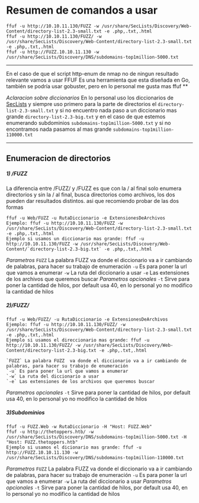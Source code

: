 # Resumen de comandos a usar
```shell
ffuf -u http://10.10.11.130/FUZZ -w /usr/share/SecLists/Discovery/Web-Content/directory-list-2.3-small.txt -e .php,.txt,.html
ffuf -u http://10.10.11.130/FUZZ/ -w /usr/share/SecLists/Discovery/Web-Content/directory-list-2.3-small.txt -e .php,.txt,.html
ffuf -u http://FUZZ.10.10.11.130 -w /usr/share/SecLists/Discovery/DNS/subdomains-top1million-5000.txt 
```

----

En el caso de que el script http-enum de nmap no de ningun resultado relevante vamos a usar FFUF
Es una herramienta que esta diseñada en Go, también se podría usar gobuster, pero en lo personal me gusta mas ffuf
	**

*Aclaracion sobre diccionarios*
En lo personal uso los diccionarios de [SecLists](https://github.com/danielmiessler/SecLists) y siempre uso primero para la parte de directorios el `directory-list-2.3-small.txt` y si no encuentro nada paso a un diccionario mas grande `directory-list-2.3-big.txt` y en el caso de que estemos enumerando subdominios `subdomains-top1million-5000.txt` y si no encontramos nada pasamos al mas grande `subdomains-top1million-110000.txt`

------
## Enumeracion de directorios

##### 1) /FUZZ
La diferencia entre /FUZZ/ y /FUZZ es que con la / al final solo enumera directorios y sin la / al final, busca directorios como archivos, los dos pueden dar resultados distintos. asi que recomiendo probar de las dos formas
```shell
ffuf -u Web/FUZZ -u RutaDiccionario -e ExtensionesDeArchivos
Ejemplo: ffuf -u http://10.10.11.130/FUZZ -w /usr/share/SecLists/Discovery/Web-Content/directory-list-2.3-small.txt -e .php,.txt,.html
Ejemplo si usamos un diccionario mas grande: ffuf -u http://10.10.11.130/FUZZ -w /usr/share/SecLists/Discovery/Web-Content/`directory-list-2.3-big.txt` -e .php,.txt,.html
```
*Parametros*
	`FUZZ` La palabra FUZZ  va donde el diccionario va a ir cambiando de palabras, para hacer su trabajo de enumeración
	`-u` Es para poner la url que vamos a enumerar
	`-w` La ruta del diccionario a usar
	`-e` Las extensiones de los archivos que queremos buscar
*Parametros opcionales*
	`-t` Sirve para poner la cantidad de hilos, por default usa 40, en lo personal yo no modifico la cantidad de hilos
##### 2)/FUZZ/

```shell
ffuf -u Web/FUZZ/ -u RutaDiccionario -e ExtensionesDeArchivos
Ejemplo: ffuf -u http://10.10.11.130/FUZZ/ -w /usr/share/SecLists/Discovery/Web-Content/directory-list-2.3-small.txt -e .php,.txt,.html
Ejemplo si usamos el direccionario mas grande: ffuf -u http://10.10.11.130/FUZZ/ -w /usr/share/SecLists/Discovery/Web-Content/directory-list-2.3-big.txt -e .php,.txt,.html
```
	`FUZZ` La palabra FUZZ  va donde el diccionario va a ir cambiando de palabras, para hacer su trabajo de enumeración
	`-u` Es para poner la url que vamos a enumerar
	`-w` La ruta del diccionario a usar
	`-e` Las extensiones de los archivos que queremos buscar
*Parametros opcionales*
	`-t` Sirve para poner la cantidad de hilos, por default usa 40, en lo personal yo no modifico la cantidad de hilos
##### 3)Subdominios
```shell
ffuf -u FUZZ.Web -w RutaDiccionario -H "Host: FUZZ.Web"
ffuf -u http://thetoppers.htb/ -w /usr/share/SecLists/Discovery/DNS/subdomains-top1million-5000.txt -H "Host: FUZZ.thetoppers.htb"
Ejemplo si usamos el dicionario mas grande: ffuf -u http://FUZZ.10.10.11.130 -w /usr/share/SecLists/Discovery/DNS/subdomains-top1million-110000.txt 
```
*Parametros*
	`FUZZ` La palabra FUZZ  va donde el diccionario va a ir cambiando de palabras, para hacer su trabajo de enumeración
	`-u` Es para poner la url que vamos a enumerar
	`-w` La ruta del diccionario a usar
*Parametros opcionales*
	`-t` Sirve para poner la cantidad de hilos, por default usa 40, en lo personal yo no modifico la cantidad de hilos
